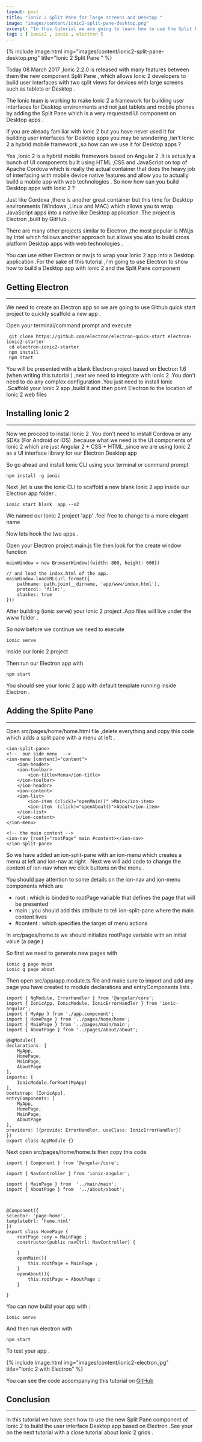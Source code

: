```yaml
---
layout: post
title: "Ionic 2 Split Pane for large screens and Desktop "
image: "images/content/ionic2-split-pane-desktop.png"
excerpt: "In this tutorial we are going to learn how to use the Split Pane component with Ionic 2.2.0 " 
tags : [ ionic2 , ionic , electron ] 
---
```


{% include image.html 
    img="images/content/ionic2-split-pane-desktop.png" 
    title="Ionic 2 Split Pane " 
%}

Today 08 March 2017 ,Ionic 2.2.0 is released with many features between them the new component Split Pane ,
which allows Ionic 2 developers to build user interfaces with two split views for devices with large screens
such as tablets or Desktop .

The Ionic team is working to make Ionic 2 a framework for building user interfaces for Desktop environments and not just
tablets and mobile phones by adding the Split Pane which is a very requested UI component on Desktop apps .

If you are already familiar with Ionic 2 but you have never used it for building user interfaces for Desktop apps
you may be wondering ,Isn't Ionic 2 a hybrid mobile framework ,so how can we use it for Desktop apps ?

Yes ,Ionic 2 is a hybrid mobile framework based on Angular 2 .It is actually a bunch of UI components built using 
HTML ,CSS and JavaScript on top of Apache Cordova which is really the actual container that does the heavy job of 
interfacing with mobile device native features and allow you to actually build a mobile app with web technologies .
So now how can you build Desktop apps with Ionic 2 ?

Just like Cordova ,there is another great container but this time for Desktop environments (Windows ,Linux and MAC)
which allows you to wrap JavaScript apps into a native like Desktop application .The project is Electron ,built by 
GitHub .

There are many other projects similar to Electron ,the most popular is NW.js by Intel which follows another 
approach but allows you also to build cross platform Desktop apps with web technologies .

You can use either Electron or nw.js to wrap your Ionic 2 app into a Desktop application .For the sake of this
tutorial ,i'm going to use Electron to show how to build a Desktop app with Ionic 2 and the Split Pane component 

Getting Electron 
---------------------
---------------------

We need to create an Electron app so we are going to use Github quick start project to quickly scaffold 
a new app .

Open your terminal/command prompt and execute 

     git clone https://github.com/electron/electron-quick-start electron-ionic2-starter
     cd electron-ionic2-starter 
     npm install 
     npm start

You will be presented with a blank Electron project based on Electron 1.6 (when writing this tutorial ) ,next we need to integrate with Ionic 2 .You don't 
need to do any complex configuration .You just need to install Ionic .Scaffold your Ionic 2 app ,build it 
and then point Electron to the location of Ionic 2 web files       


Installing Ionic 2
--------------------
--------------------

Now we proceed to install Ionic 2 .You don't need to install Cordova or any SDKs (For Android or iOS)
 ,because what we need is the UI components of Ionic 2 which are just Angular 2 + CSS + HTML ,since we are 
using Ionic 2 as a UI interface library for our Electron Desktop app  

So go ahead and install Ionic CLI using your terminal or command prompt 

    npm install -g ionic 

Next ,let is use the Ionic CLI to scaffold a new blank Ionic 2 app inside our Electron app folder .

    ionic start blank  app --v2    

We named our Ionic 2 project  'app' .feel free to change to a more elegant name  

Now lets hook the two apps .

Open your Electron project main.js file then look for the create window function 

    mainWindow = new BrowserWindow({width: 800, height: 600})

    // and load the index.html of the app.
    mainWindow.loadURL(url.format({
        pathname: path.join(__dirname, 'app/www/index.html'),
        protocol: 'file:',
        slashes: true
    })) 

After building (ionic serve) your Ionic 2 project .App files will live under the www folder .

So now before we continue we need to execute 

    ionic serve 

Inside our Ionic 2 project 

Then run our Electron app with 

    npm start 

You should see your Ionic 2 app with default template running inside Electron .

Adding the Splite Pane 
-----------------------
----------------------

Open src/pages/home/home.html file ,delete everything and copy this code which adds a split pane with 
a menu at left . 

    <ion-split-pane>
    <!--  our side menu  -->
    <ion-menu [content]="content">
        <ion-header>
        <ion-toolbar>
            <ion-title>Menu</ion-title>
        </ion-toolbar>
        </ion-header>
        <ion-content>
        <ion-list>
            <ion-item (click)="openMain()" >Main</ion-item>
            <ion-item  (click)="openAbout()">About</ion-item>            
        </ion-list>
        </ion-content>    
    </ion-menu>

    <!-- the main content -->
    <ion-nav [root]="rootPage" main #content></ion-nav>
    </ion-split-pane>

So we have added an ion-split-pane with an ion-menu which creates a menu at left and ion-nav at right .
Next we will add code to change the content of ion-nav when we click buttons on the menu .

You should pay attention to some details on the ion-nav and ion-menu components which are 

<ul>
<li>
root : which is binded to rootPage variable that defines the page that will be presented 
</li>
<li>
main : you should add this attribute to tell ion-split-pane where the main content lives 
</li>
<li>
#content : which specifies the target of menu actions 
</li>
</ul>


In src/pages/home.ts we should initialize rootPage variable with an initial value (a page )

So first we need to generate new pages with 

    ionic g page main 
    ionic g page about 
    

 Then open src/app/app.module.ts file and make sure to import and add any page you have 
 created to module declarations and entryComponents lists .


    import { NgModule, ErrorHandler } from '@angular/core';
    import { IonicApp, IonicModule, IonicErrorHandler } from 'ionic-angular';
    import { MyApp } from './app.component';
    import { HomePage } from '../pages/home/home';
    import { MainPage } from '../pages/main/main';
    import { AboutPage } from '../pages/about/about';

    @NgModule({
    declarations: [
        MyApp,
        HomePage,
        MainPage,
        AboutPage
    ],
    imports: [
        IonicModule.forRoot(MyApp)
    ],
    bootstrap: [IonicApp],
    entryComponents: [
        MyApp,
        HomePage,
        MainPage,
        AboutPage   
    ],
    providers: [{provide: ErrorHandler, useClass: IonicErrorHandler}]
    })
    export class AppModule {}
   

Next open src/pages/home/home.ts then copy this code 

    import { Component } from '@angular/core';

    import { NavController } from 'ionic-angular';

    import { MainPage } from  '../main/main';
    import { AboutPage } from  '../about/about';



    @Component({
    selector: 'page-home',
    templateUrl: 'home.html'
    })
    export class HomePage {
        rootPage :any = MainPage ;
        constructor(public navCtrl: NavController) {
            
        }
        openMain(){
            this.rootPage = MainPage ;
        }
        openAbout(){
            this.rootPage = AboutPage ;
        }            

    }

You can now build your app with :

    ionic serve 

And then run electron with 

    npm start 

To test your app .

{% include image.html 
    img="images/content/ionic2-electron.jpg" 
    title="Ionic 2 with Electron" 
%}


You can see the code accompanying this tutorial on [GitHub](https://github.com/techiediaries/ionic2-electron)



Conclusion 
----------------
----------------

In this tutorial we have seen how to use the new Split Pane component of Ionic 2 to build the user interface 
Desktop app based on Electron .See your on the next tutorial with a close tutorial about Ionic 2 grids .
        

